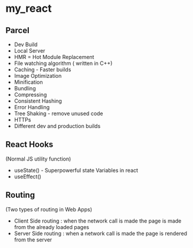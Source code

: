# my_react

## Parcel

- Dev Build
- Local Server
- HMR = Hot Module Replacement
- File watching algorithm ( written in C++)
- Caching - Faster builds
- Image Optimization
- Minification
- Bundling
- Compressing
- Consistent Hashing
- Error Handling
- Tree Shaking - remove unused code
- HTTPs
- Different dev and production builds

## React Hooks

(Normal JS utility function)

- useState() - Superpowerful state Variables in react
- useEffect()

## Routing

(Two types of routing in Web Apps)

- Client Side routing : when the network call is made the page is made from the already loaded pages
- Server Side routing : when a network call is made the page is rendered from the server
